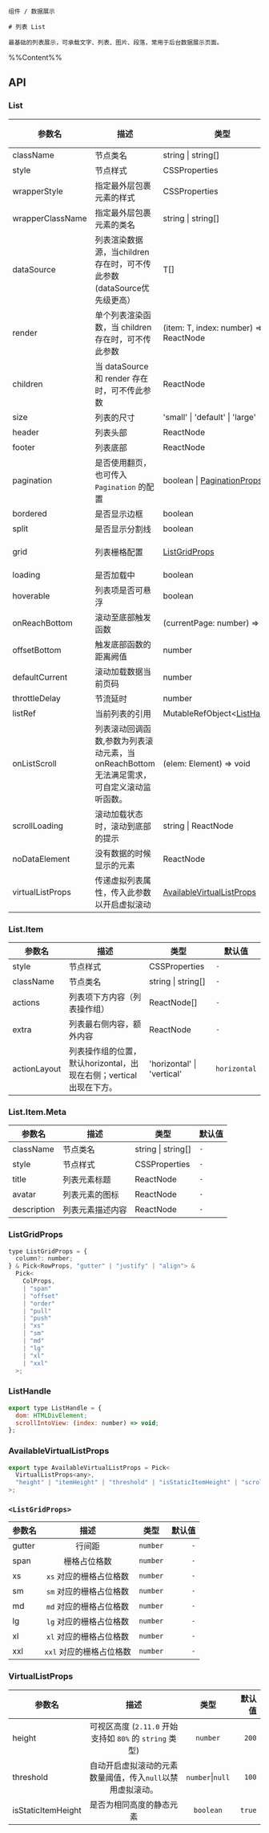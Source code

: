 `````
组件 / 数据展示

# 列表 List

最基础的列表展示，可承载文字、列表、图片、段落，常用于后台数据展示页面。
`````

%%Content%%

## API

### List

|参数名|描述|类型|默认值|版本|
|---|---|---|---|---|
|className|节点类名|string \| string[] |`-`|-|
|style|节点样式|CSSProperties |`-`|-|
|wrapperStyle|指定最外层包裹元素的样式|CSSProperties |`-`|-|
|wrapperClassName|指定最外层包裹元素的类名|string \| string[] |`-`|-|
|dataSource|列表渲染数据源，当children存在时，可不传此参数 (dataSource优先级更高）|T[] |`-`|-|
|render|单个列表渲染函数，当 children 存在时，可不传此参数|(item: T, index: number) => ReactNode |`-`|-|
|children|当 dataSource 和 render 存在时，可不传此参数|ReactNode |`-`|-|
|size|列表的尺寸|'small' \| 'default' \| 'large' |`-`|-|
|header|列表头部|ReactNode |`-`|-|
|footer|列表底部|ReactNode |`-`|-|
|pagination|是否使用翻页，也可传入 `Pagination` 的配置|boolean \| [PaginationProps](pagination#pagination) |`-`|-|
|bordered|是否显示边框|boolean |`true`|-|
|split|是否显示分割线|boolean |`true`|-|
|grid|列表栅格配置|[ListGridProps](#listgridprops) |`-`|`column` in 2.20.0|
|loading|是否加载中|boolean |`-`|-|
|hoverable|列表项是否可悬浮|boolean |`2.9.0`|-|
|onReachBottom|滚动至底部触发函数|(currentPage: number) => void |`-`|-|
|offsetBottom|触发底部函数的距离阙值|number |`0`|-|
|defaultCurrent|滚动加载数据当前页码|number |`1`|-|
|throttleDelay|节流延时|number |`500`|-|
|listRef|当前列表的引用|MutableRefObject&lt;[ListHandle](#listhandle)&gt; |`-`|2.20.0|
|onListScroll|列表滚动回调函数,参数为列表滚动元素，当onReachBottom无法满足需求，可自定义滚动监听函数。|(elem: Element) => void |`-`|-|
|scrollLoading|滚动加载状态时，滚动到底部的提示|string \| ReactNode |`-`|-|
|noDataElement|没有数据的时候显示的元素|ReactNode |`-`|-|
|virtualListProps|传递虚拟列表属性，传入此参数以开启虚拟滚动|[AvailableVirtualListProps](#availablevirtuallistprops) |`-`|2.11.0|

### List.Item

|参数名|描述|类型|默认值|
|---|---|---|---|
|style|节点样式|CSSProperties |`-`|
|className|节点类名|string \| string[] |`-`|
|actions|列表项下方内容（列表操作组）|ReactNode[] |`-`|
|extra|列表最右侧内容，额外内容|ReactNode |`-`|
|actionLayout|列表操作组的位置，默认horizontal，出现在右侧；vertical出现在下方。|'horizontal' \| 'vertical' |`horizontal`|

### List.Item.Meta

|参数名|描述|类型|默认值|
|---|---|---|---|
|className|节点类名|string \| string[] |`-`|
|style|节点样式|CSSProperties |`-`|
|title|列表元素标题|ReactNode |`-`|
|avatar|列表元素的图标|ReactNode |`-`|
|description|列表元素描述内容|ReactNode |`-`|

### ListGridProps

```js
type ListGridProps = {
  column?: number;
} & Pick<RowProps, "gutter" | "justify" | "align"> &
  Pick<
    ColProps,
    | "span"
    | "offset"
    | "order"
    | "pull"
    | "push"
    | "xs"
    | "sm"
    | "md"
    | "lg"
    | "xl"
    | "xxl"
  >;
```

### ListHandle

```js
export type ListHandle = {
  dom: HTMLDivElement;
  scrollIntoView: (index: number) => void;
};
```

### AvailableVirtualListProps

```js
export type AvailableVirtualListProps = Pick<
  VirtualListProps<any>,
  "height" | "itemHeight" | "threshold" | "isStaticItemHeight" | "scrollOptions"
>;
```

### `<ListGridProps>`

|参数名|描述|类型|默认值|
|---|:---:|:---:|---:|
|gutter|行间距|`number`|`-`|
|span|栅格占位格数|`number`|`-`|
|xs|`xs` 对应的栅格占位格数|`number`|`-`|
|sm|`sm` 对应的栅格占位格数|`number`|`-`|
|md|`md` 对应的栅格占位格数|`number`|`-`|
|lg|`lg` 对应的栅格占位格数|`number`|`-`|
|xl|`xl` 对应的栅格占位格数|`number`|`-`|
|xxl|`xxl` 对应的栅格占位格数|`number`|`-`|

### VirtualListProps

|参数名|描述|类型|默认值|
|------|:----------:|:--------:|-----:|
|height|可视区高度 (`2.11.0` 开始支持如 `80%` 的 `string` 类型)|`number`|`200`|
|threshold|自动开启虚拟滚动的元素数量阈值，传入`null`以禁用虚拟滚动。|`number`\|`null`|`100`|
|isStaticItemHeight|是否为相同高度的静态元素|`boolean`|`true`|
